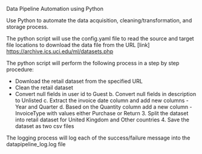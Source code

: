 Data Pipeline Automation using Python

Use Python to automate the data acquisition, cleaning/transformation, and storage process.

The python script will use the config.yaml file to read the source and target file locations to download the data file from the URL 
[link] https://archive.ics.uci.edu/ml/datasets.php

The python script will perform the following process in a step by step procedure:
* Download the retail dataset from the specified URL
 * Clean the retail dataset 
 * Convert null fields in user id to Guest
          b. Convert null fields in description to Unlisted
          c. Extract the invoice date column and add new columns - Year and Quarter
          d. Based on the Quantity column add a new column - InvoiceType with values either Purchase or Return
     3. Split the dataset into retail dataset for United Kingdom and Other countries
     4. Save the dataset as two csv files
     
  The logging process will log each of the success/failure message into the datapipeline_log.log file
